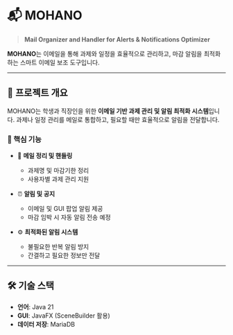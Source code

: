 # 📬 MOHANO

> **Mail Organizer and Handler for Alerts & Notifications Optimizer**

**MOHANO**는 이메일을 통해 과제와 일정을 효율적으로 관리하고, 마감 알림을 최적화하는 스마트 이메일 보조 도구입니다.

---

## 🧠 프로젝트 개요

MOHANO는 학생과 직장인을 위한 **이메일 기반 과제 관리 및 알림 최적화 시스템**입니다. 과제나 일정 관리를 메일로 통합하고, 필요할 때만 효율적으로 알림을 전달합니다.

### 🔑 핵심 기능

- 📂 **메일 정리 및 핸들링**
  - 과제명 및 마감기한 정리
  - 사용자별 과제 관리 지원

- ⏰ **알림 및 공지**
  - 이메일 및 GUI 팝업 알림 제공
  - 마감 임박 시 자동 알림 전송 예정

- ⚙️ **최적화된 알림 시스템**
  - 불필요한 반복 알림 방지
  - 간결하고 필요한 정보만 전달

---

## 🛠️ 기술 스택

- **언어**: Java 21
- **GUI**: JavaFX (SceneBuilder 활용)
- **데이터 저장**: MariaDB
